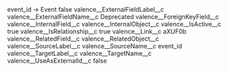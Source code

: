 <?xml version="1.0" encoding="UTF-8"?>
<CustomMetadata xmlns="http://soap.sforce.com/2006/04/metadata" xmlns:xsi="http://www.w3.org/2001/XMLSchema-instance" xmlns:xsd="http://www.w3.org/2001/XMLSchema">
    <label>event_id → Event</label>
    <protected>false</protected>
    <values>
        <field>valence__ExternalFieldLabel__c</field>
        <value xsi:nil="true"/>
    </values>
    <values>
        <field>valence__ExternalFieldName__c</field>
        <value xsi:type="xsd:string">Deprecated</value>
    </values>
    <values>
        <field>valence__ForeignKeyField__c</field>
        <value xsi:nil="true"/>
    </values>
    <values>
        <field>valence__InternalField__c</field>
        <value xsi:nil="true"/>
    </values>
    <values>
        <field>valence__InternalObject__c</field>
        <value xsi:nil="true"/>
    </values>
    <values>
        <field>valence__IsActive__c</field>
        <value xsi:type="xsd:boolean">true</value>
    </values>
    <values>
        <field>valence__IsRelationship__c</field>
        <value xsi:type="xsd:boolean">true</value>
    </values>
    <values>
        <field>valence__Link__c</field>
        <value xsi:type="xsd:string">aXUF0b</value>
    </values>
    <values>
        <field>valence__RelatedField__c</field>
        <value xsi:nil="true"/>
    </values>
    <values>
        <field>valence__RelatedObject__c</field>
        <value xsi:nil="true"/>
    </values>
    <values>
        <field>valence__SourceLabel__c</field>
        <value xsi:nil="true"/>
    </values>
    <values>
        <field>valence__SourceName__c</field>
        <value xsi:type="xsd:string">event_id</value>
    </values>
    <values>
        <field>valence__TargetLabel__c</field>
        <value xsi:nil="true"/>
    </values>
    <values>
        <field>valence__TargetName__c</field>
        <value xsi:nil="true"/>
    </values>
    <values>
        <field>valence__UseAsExternalId__c</field>
        <value xsi:type="xsd:boolean">false</value>
    </values>
</CustomMetadata>
